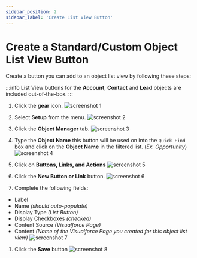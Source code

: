 ```yaml
---
sidebar_position: 2
sidebar_label: 'Create List View Button'
---
```


# Create a Standard/Custom Object List View Button

Create a button you can add to an object list view by following these steps:

:::info
List View buttons for the **Account**, **Contact** and **Lead** objects are included out-of-the-box.
:::

1. Click the **gear** icon.
![screenshot 1](/img/click_gear.png)

1. Select **Setup** from the menu.
![screenshot 2](/img/click_setup.png)

1. Click the **Object Manager** tab.
![screenshot 3](/img/click_object_manager.png)

1. Type the **Object Name** this button will be used on into the `Quick Find` box and click on the **Object Name** in the filtered list. (_Ex. Opportunity_)
![screenshot 4](/img/click_object_name.png)

1. Click on **Buttons, Links, and Actions**
![screenshot 5](/img/click_buttons_links_actions.png)

1. Click the **New Button or Link** button.
![screenshot 6](/img/click_new_button.png)

1. Complete the following fields:
 - Label
 - Name _(should auto-populate)_
 - Display Type _(List Button)_
 - Display Checkboxes _(checked)_
 - Content Source _(Visualforce Page)_
 - Content _(Name of the Visualforce Page you created for this object list view)_
![screenshot 7](/img/select_listview_button_info.png)

1. Click the **Save** button
![screenshot 8](/img/click_save_listview_button.png)
